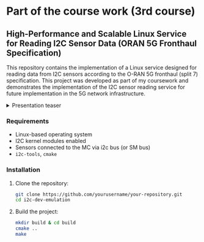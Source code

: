 # Part of the course work (3rd course)

## High-Performance and Scalable Linux Service for Reading I2C Sensor Data (ORAN 5G Fronthaul Specification)

This repository contains the implementation of a Linux service designed for reading data from I2C sensors according to the O-RAN 5G fronthaul (split 7) specification. This project was developed as part of my coursework and demonstrates the implementation of the I2C sensor reading service for future implementation in the 5G network infrastructure.

<details>
  <summary>Presentation teaser</summary>

![https://ibb.co/xYtZSt4](https://i.ibb.co/7QdhJd9/2024-06-15-T15-16-46-566869754-03-00.png)

![https://ibb.co/3WYLVY1](https://i.ibb.co/K7z3Bz6/2024-06-15-T15-16-57-663124344-03-00.png)

![https://ibb.co/60SR7NS](https://i.ibb.co/d4v0w7v/2024-06-15-T15-17-05-797316610-03-00.png)

![https://ibb.co/7vfyd4N](https://i.ibb.co/8MC8Lc4/2024-06-15-T15-17-11-980478474-03-00.png)

</details>
  
### Requirements

- Linux-based operating system
- I2C kernel modules enabled
- Sensors connected to the MC via i2c bus (or SM bus)
- `i2c-tools`, `cmake`

### Installation

1. Clone the repository:
   ```sh
   git clone https://github.com/yourusername/your-repository.git
   cd i2c-dev-emulation
   ```
2. Build the project:
   ```sh
   mkdir build & cd build
   cmake ..
   make
   ```

